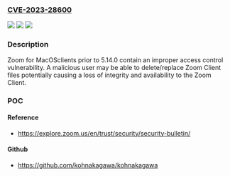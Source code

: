 ### [CVE-2023-28600](https://cve.mitre.org/cgi-bin/cvename.cgi?name=CVE-2023-28600)
![](https://img.shields.io/static/v1?label=Product&message=Zoom%20for%20macOS%20Client&color=blue)
![](https://img.shields.io/static/v1?label=Version&message=%3D%20before%205.14.0%20&color=brighgreen)
![](https://img.shields.io/static/v1?label=Vulnerability&message=CWE-378%3A%20Creation%20of%20Temporary%20File%20With%20Insecure%20Permissions&color=brighgreen)

### Description

Zoom for MacOSclients prior to 5.14.0 contain an improper access control vulnerability.  A malicious user may be able to delete/replace Zoom Client files potentially causing  a loss of integrity and availability to the Zoom Client.

### POC

#### Reference
- https://explore.zoom.us/en/trust/security/security-bulletin/

#### Github
- https://github.com/kohnakagawa/kohnakagawa

